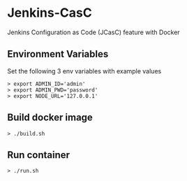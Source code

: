 # Jenkins-CasC
Jenkins Configuration as Code (JCasC) feature with Docker

## Environment Variables

Set the following 3 env variables with example values

```
> export ADMIN_ID='admin'
> export ADMIN_PWD='password'
> export NODE_URL='127.0.0.1'
```

## Build docker image
```
> ./build.sh
```

## Run container
```
> ./run.sh
```